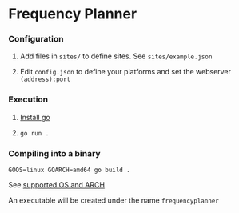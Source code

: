 # Frequency Planner
### Configuration
1. Add files in `sites/` to define sites. See `sites/example.json`

2. Edit `config.json` to define your platforms and set the webserver `(address):port`

### Execution
1. [Install go](https://go.dev/doc/install)

2. `go run .`

### Compiling into a binary
`GOOS=linux GOARCH=amd64 go build .`

See [supported OS and ARCH](https://gist.github.com/asukakenji/f15ba7e588ac42795f421b48b8aede63)

An executable will be created under the name `frequencyplanner`